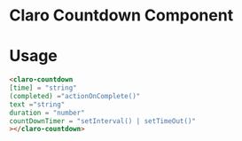 # Claro Countdown Component

# Usage

````html
<claro-countdown
[time] = "string"
(completed) ="actionOnComplete()"
text ="string"
duration = "number"
countDownTimer = "setInterval() | setTimeOut()"
></claro-countdown>
````